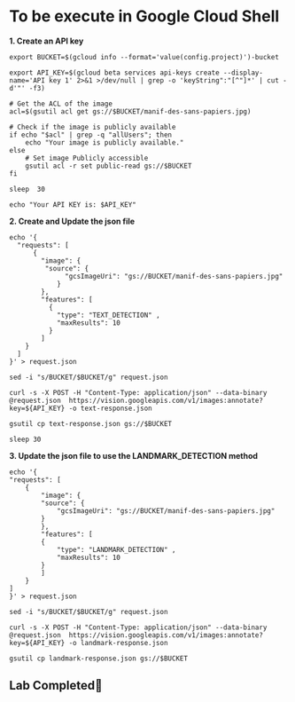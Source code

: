 # **To be execute in Google Cloud Shell**

**1. Create an API key**

    export BUCKET=$(gcloud info --format='value(config.project)')-bucket

    export API_KEY=$(gcloud beta services api-keys create --display-name='API key 1' 2>&1 >/dev/null | grep -o 'keyString":"[^"]*' | cut -d'"' -f3)

    # Get the ACL of the image
    acl=$(gsutil acl get gs://$BUCKET/manif-des-sans-papiers.jpg)

    # Check if the image is publicly available
    if echo "$acl" | grep -q "allUsers"; then
        echo "Your image is publicly available."
    else
        # Set image Publicly accessible
        gsutil acl -r set public-read gs://$BUCKET
    fi

    sleep  30

    echo "Your API KEY is: $API_KEY"  

**2. Create and Update the json file**

    echo '{
      "requests": [
          {
            "image": {
             "source": {
                  "gcsImageUri": "gs://BUCKET/manif-des-sans-papiers.jpg"
                }
            },
            "features": [
              {
                "type": "TEXT_DETECTION" ,
                "maxResults": 10
              }
            ]
        }
      ]
    }' > request.json

    sed -i "s/BUCKET/$BUCKET/g" request.json

    curl -s -X POST -H "Content-Type: application/json" --data-binary @request.json  https://vision.googleapis.com/v1/images:annotate?key=${API_KEY} -o text-response.json

    gsutil cp text-response.json gs://$BUCKET

    sleep 30

**3. Update the json file to use the LANDMARK_DETECTION method**

    echo '{
    "requests": [
        {
            "image": {
            "source": {
                "gcsImageUri": "gs://BUCKET/manif-des-sans-papiers.jpg"
            }
            },
            "features": [
            {
                "type": "LANDMARK_DETECTION" ,
                "maxResults": 10
            }
            ]
        }
    ]
    }' > request.json

    sed -i "s/BUCKET/$BUCKET/g" request.json

    curl -s -X POST -H "Content-Type: application/json" --data-binary @request.json  https://vision.googleapis.com/v1/images:annotate?key=${API_KEY} -o landmark-response.json

    gsutil cp landmark-response.json gs://$BUCKET

## Lab Completed🎉